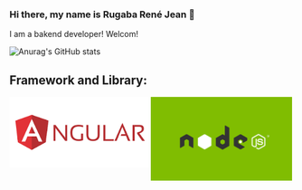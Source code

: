 ### Hi there, my name is Rugaba René Jean 👋

I am a bakend developer! Welcom!

![Anurag's GitHub stats](https://github-readme-stats.vercel.app/api?username=ReneRugaba&theme=calm&show_icons=true)

## Framework and Library:
<img align="left" width="250px" src="https://github.com/ReneRugaba/ReneRugaba/blob/main/img/ANGULAR.png"/>
<img align="left" width="250px" src="https://github.com/ReneRugaba/ReneRugaba/blob/main/img/0%20T6tdupZFishq1o5t.png"/>
